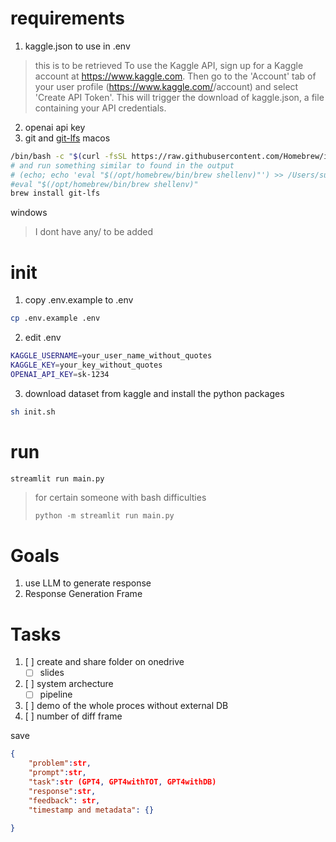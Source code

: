 


# requirements
1. kaggle.json to use in .env
> this is to be retrieved 
>To use the Kaggle API, sign up for a Kaggle account at https://www.kaggle.com. Then go to the 'Account' tab of your user profile (https://www.kaggle.com/<username>/account) and select 'Create API Token'. This will trigger the download of kaggle.json, a file containing your API credentials.
2. openai api key
3. git and [git-lfs](https://git-lfs.com/)
macos
```bash
/bin/bash -c "$(curl -fsSL https://raw.githubusercontent.com/Homebrew/install/HEAD/install.sh)"
# and run something similar to found in the output
# (echo; echo 'eval "$(/opt/homebrew/bin/brew shellenv)"') >> /Users/suchattangjarukij/.zprofile
#eval "$(/opt/homebrew/bin/brew shellenv)"
brew install git-lfs
```
windows
>I dont have any/ to be added

# init
1. copy .env.example to .env
```bash
cp .env.example .env
```
2. edit .env
```bash
KAGGLE_USERNAME=your_user_name_without_quotes
KAGGLE_KEY=your_key_without_quotes
OPENAI_API_KEY=sk-1234
```
3. download dataset from kaggle and install the python packages 
```bash
sh init.sh
```

# run

```python
streamlit run main.py
```

>for certain someone with bash difficulties
>```
>python -m streamlit run main.py
>```


# Goals
1. use LLM to generate response
2. Response Generation Frame


# Tasks
1. [ ] create and share folder on onedrive 
    - [ ] slides 
2. [ ] system archecture
    - [ ] pipeline 
3. [ ] demo of the whole proces without external DB
4. [ ] number of diff frame


save
```json
{
    "problem":str,
    "prompt":str,
    "task":str (GPT4, GPT4withTOT, GPT4withDB)
    "response":str,
    "feedback": str,
    "timestamp and metadata": {}
    
}

```